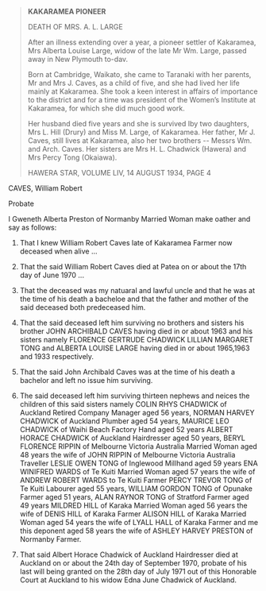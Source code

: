 > __KAKARAMEA PIONEER__
>
> DEATH OF MRS. A. L. LARGE
>
> After an illness extending over a year, a pioneer settler of Kakaramea, Mrs Alberta Louise Large,
> widow of the late Mr Wm. Large, passed away in New Plymouth to-dav.
>
> Born at Cambridge, Waikato, she came to Taranaki with her parents, Mr and Mrs J. Caves, as a child of five, and she had lived her life mainly at Kakaramea.
> She took a keen interest in affairs of importance to the district and for a time was president of the Women’s Institute at Kakaramea, for which she did much good work.
>
> Her husband died five years and she is survived Iby two daughters, Mrs L. Hill (Drury) and Miss M. Large, of Kakaramea. Her father, Mr J. Caves, still lives at Kakaramea,
> also her two brothers -- Messrs Wm. and Arch. Caves. Her sisters are Mrs H. L. Chadwick (Hawera) and Mrs Percy Tong (Okaiawa).
>
> HAWERA STAR, VOLUME LIV, 14 AUGUST 1934, PAGE 4

CAVES, William Robert

Probate

I Gweneth Alberta Preston of Normanby Married Woman make oather and say as follows:

1) That I knew William Robert Caves late of Kakaramea Farmer now deceased when alive ...

2) That the said William Robert Caves died at Patea on or about the 17th day of June 1970 ...

3) That the deceased was my natuaral and lawful uncle and that he was at the time of his death a bacheloe and that the father and mother of the
said deceased both predeceased him.

4) That the said deceased left him surviving no brothers and sisters his brother JOHN ARCHIBALD CAVES having died in or about 1963 and
his sisters namely FLORENCE GERTRUDE CHADWICK  LILLIAN MARGARET TONG and ALBERTA LOUISE LARGE having died in or about 1965,1963 and 1933 respectively.

5) That the said John Archibald Caves was at the time of his death a bachelor and left no issue him surviving.

6) The said deceased left him surviving thirteen nephews and neices the children of this said sisters namely COLIN RHYS CHADWICK of Auckland Retired
Company Manager aged 56 years,  NORMAN HARVEY CHADWICK of Auckland Plumber aged 54 years, MAURICE LEO CHADWICK of Waihi Beach Factory Hand aged 52 years
ALBERT HORACE CHADWICK of Auckland Hairdresser aged 50 years, BERYL FLORENCE RIPPIN of Melbourne Victoria Australia Married Woman aged 48 years the wife
of JOHN RIPPIN of Melbourne Victoria Australia Traveller LESLIE OWEN TONG of Inglewood Millhand aged 59 years ENA WINIFRED WARDS of Te Kuiti Married Woman
aged 57 years the wife of ANDREW ROBERT WARDS to Te Kuiti Farmer PERCY TREVOR TONG of Te Kuiti Labourer aged 55 years, WILLIAM GORDON TONG of Opunake Farmer
aged 51 years, ALAN RAYNOR TONG of Stratford Farmer aged 49 years MILDRED HILL of Karaka Married Woman aged 56 years the wife of DENIS HILL of Karaka Farmer
ALISON HILL of Karaka Married Woman aged 54 years the wife of LYALL HALL of Karaka Farmer and me this deponent aged 58 years the wife of ASHLEY HARVEY PRESTON
of Normanby Farmer.

8) That said Albert Horace Chadwick of Auckland Hairdresser died at Auckland on or about the 24th day of September 1970, probate of his last will being
granted on the 28th day of July 1971 out of this Honorable Court at Auckland to his widow Edna June Chadwick of Auckland.



